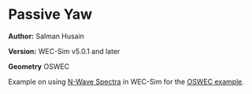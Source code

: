 # Passive Yaw

**Author:**  	Salman Husain

**Version:** 	WEC-Sim v5.0.1 and later

**Geometry**	OSWEC


Example on using [N-Wave Spectra](http://wec-sim.github.io/WEC-Sim/advanced_features.html#NWave) in WEC-Sim for the [OSWEC example](http://wec-sim.github.io/WEC-Sim/tutorials.html#oscillating-surge-wec-oswec). 



